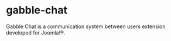 # gabble-chat
Gabble Chat is a communication system between users extension developed for Joomla!®.
